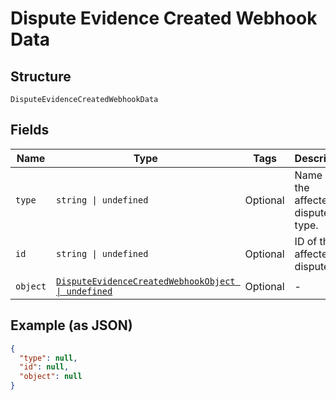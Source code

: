 
# Dispute Evidence Created Webhook Data

## Structure

`DisputeEvidenceCreatedWebhookData`

## Fields

| Name | Type | Tags | Description |
|  --- | --- | --- | --- |
| `type` | `string \| undefined` | Optional | Name of the affected dispute's type. |
| `id` | `string \| undefined` | Optional | ID of the affected dispute. |
| `object` | [`DisputeEvidenceCreatedWebhookObject \| undefined`](../../doc/models/dispute-evidence-created-webhook-object.md) | Optional | - |

## Example (as JSON)

```json
{
  "type": null,
  "id": null,
  "object": null
}
```

